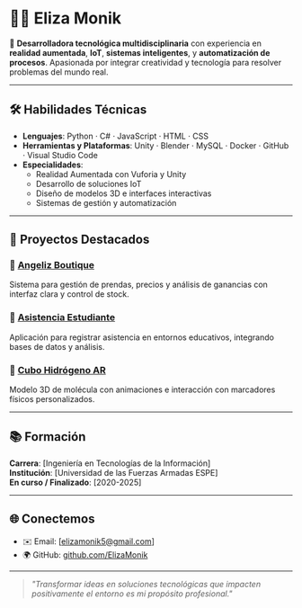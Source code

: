 # 👩‍💻 Eliza Monik

🎯 **Desarrolladora tecnológica multidisciplinaria** con experiencia en **realidad aumentada**, **IoT**, **sistemas inteligentes**, y **automatización de procesos**. Apasionada por integrar creatividad y tecnología para resolver problemas del mundo real.

---

## 🛠️ Habilidades Técnicas

- **Lenguajes**: Python · C# · JavaScript · HTML · CSS
- **Herramientas y Plataformas**: Unity · Blender · MySQL · Docker · GitHub · Visual Studio Code
- **Especialidades**:
  - Realidad Aumentada con Vuforia y Unity
  - Desarrollo de soluciones IoT
  - Diseño de modelos 3D e interfaces interactivas
  - Sistemas de gestión y automatización

---

## 💼 Proyectos Destacados

### 🔹 [Angeliz Boutique](https://github.com/ElizaMonik/Angeliz_Boutique)
Sistema para gestión de prendas, precios y análisis de ganancias con interfaz clara y control de stock.

### 🔹 [Asistencia Estudiante](https://github.com/ElizaMonik/asistencia-estudiante)
Aplicación para registrar asistencia en entornos educativos, integrando bases de datos y análisis.

### 🔹 [Cubo Hidrógeno AR](https://github.com/ElizaMonik/cubo-hidrogeno-ar)
Modelo 3D de molécula con animaciones e interacción con marcadores físicos personalizados.

---

## 📚 Formación

**Carrera**: [Ingeniería en Tecnologías de la Información]  
**Institución**: [Universidad de las Fuerzas Armadas ESPE]  
**En curso / Finalizado**: [2020-2025]

---

## 🌐 Conectemos

- ✉️ Email: [elizamonik5@gmail.com]
- 🌍 GitHub: [github.com/ElizaMonik](https://github.com/ElizaMonik)

---

> *"Transformar ideas en soluciones tecnológicas que impacten positivamente el entorno es mi propósito profesional."*
